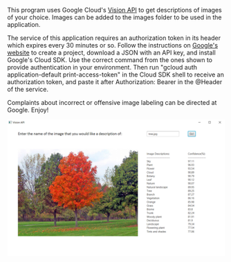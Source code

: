 This program uses Google Cloud's [Vision API](https://cloud.google.com/vision) to get descriptions of images of your 
choice. Images can be added to the images folder to be used in the application.


The service of this application requires an authorization token in its header which expires every 30 minutes or so.
Follow the instructions on [Google's website](https://cloud.google.com/vision/docs/setup) to create a project, download
a JSON with an API key, and install Google's Cloud SDK. Use the correct command from the ones shown to provide 
authentication in your environment. Then run "gcloud auth application-default print-access-token" in the Cloud SDK
shell to receive an authorization token, and paste it after Authorization: Bearer in the @Header of the service.

Complaints about incorrect or offensive image labeling can be directed at Google. Enjoy!


![Application Image](images/ApplicationScreenshot.PNG)